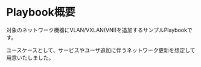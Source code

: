 # Playbook概要

対象のネットワーク機器にVLAN/VXLAN(VNI)を追加するサンプルPlaybookです。

ユースケースとして、サービスやユーザ追加に伴うネットワーク更新を想定して用意いたしました。
